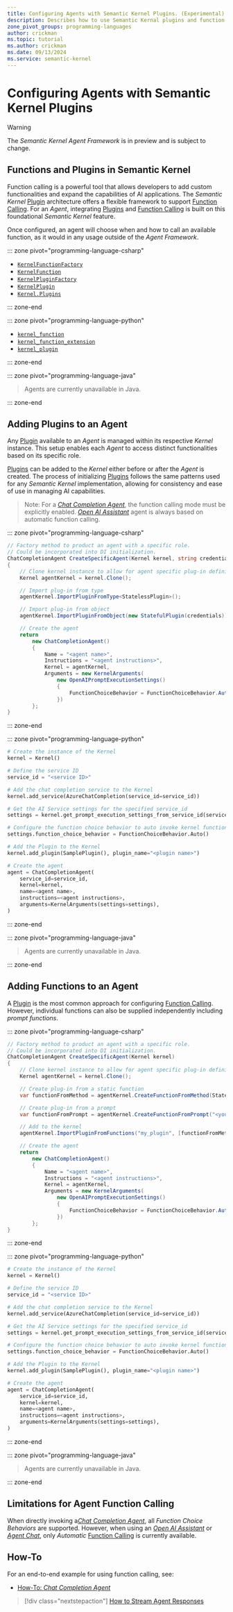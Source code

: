 ```yaml
---
title: Configuring Agents with Semantic Kernel Plugins. (Experimental)
description: Describes how to use Semantic Kernal plugins and function calling with agents.
zone_pivot_groups: programming-languages
author: crickman
ms.topic: tutorial
ms.author: crickman
ms.date: 09/13/2024
ms.service: semantic-kernel
---
```

# Configuring Agents with Semantic Kernel Plugins

> [!WARNING]
> The *Semantic Kernel Agent Framework* is in preview and is subject to change.

## Functions and Plugins in Semantic Kernel

Function calling is a powerful tool that allows developers to add custom functionalities and expand the capabilities of AI applications. The _Semantic Kernel_ [Plugin](../../concepts/plugins/index.md) architecture offers a flexible framework to support [Function Calling](../../concepts/ai-services/chat-completion/function-calling/index.md). For an _Agent_, integrating [Plugins](../../concepts/plugins/index.md) and [Function Calling](../../concepts/ai-services/chat-completion/function-calling/index.md) is built on this foundational _Semantic Kernel_ feature.

Once configured, an agent will choose when and how to call an available function, as it would in any usage outside of the _Agent Framework_.

::: zone pivot="programming-language-csharp"

- [`KernelFunctionFactory`](/dotnet/api/microsoft.semantickernel.kernelfunctionfactory)
- [`KernelFunction`](/dotnet/api/microsoft.semantickernel.kernelfunction)
- [`KernelPluginFactory`](/dotnet/api/microsoft.semantickernel.kernelpluginfactory)
- [`KernelPlugin`](/dotnet/api/microsoft.semantickernel.kernelplugin)
- [`Kernel.Plugins`](/dotnet/api/microsoft.semantickernel.kernel.plugins)

::: zone-end

::: zone pivot="programming-language-python"

- [`kernel_function`](/python/api/semantic-kernel/semantic_kernel.functions.kernel_function)
- [`kernel_function_extension`](/python/api/semantic-kernel/semantic_kernel.functions.kernel_function_extension)
- [`kernel_plugin`](/python/api/semantic-kernel/semantic_kernel.functions.kernel_plugin)

::: zone-end

::: zone pivot="programming-language-java"

> Agents are currently unavailable in Java.

::: zone-end


## Adding Plugins to an Agent

Any [Plugin](../../concepts/plugins/index.md) available to an _Agent_ is managed within its respective _Kernel_ instance. This setup enables each _Agent_ to access distinct functionalities based on its specific role.

[Plugins](../../concepts/plugins/index.md) can be added to the _Kernel_ either before or after the _Agent_ is created. The process of initializing [Plugins](../../concepts/plugins/index.md) follows the same patterns used for any _Semantic Kernel_ implementation, allowing for consistency and ease of use in managing AI capabilities.

> Note: For a [_Chat Completion Agent_](./chat-completion-agent.md), the function calling mode must be explicitly enabled.  [_Open AI Assistant_](./assistant-agent.md) agent is always based on automatic function calling.

::: zone pivot="programming-language-csharp"
```csharp
// Factory method to product an agent with a specific role.
// Could be incorporated into DI initialization.
ChatCompletionAgent CreateSpecificAgent(Kernel kernel, string credentials)
{
    // Clone kernel instance to allow for agent specific plug-in definition
    Kernel agentKernel = kernel.Clone();

    // Import plug-in from type
    agentKernel.ImportPluginFromType<StatelessPlugin>();

    // Import plug-in from object
    agentKernel.ImportPluginFromObject(new StatefulPlugin(credentials));

    // Create the agent
    return 
        new ChatCompletionAgent()
        {
            Name = "<agent name>",
            Instructions = "<agent instructions>",
            Kernel = agentKernel,
            Arguments = new KernelArguments(
                new OpenAIPromptExecutionSettings() 
                { 
                    FunctionChoiceBehavior = FunctionChoiceBehavior.Auto() 
                })
        };
}
```
::: zone-end

::: zone pivot="programming-language-python"
```python
# Create the instance of the Kernel
kernel = Kernel()

# Define the service ID
service_id = "<service ID>"

# Add the chat completion service to the Kernel
kernel.add_service(AzureChatCompletion(service_id=service_id))

# Get the AI Service settings for the specified service_id
settings = kernel.get_prompt_execution_settings_from_service_id(service_id=service_id)

# Configure the function choice behavior to auto invoke kernel functions
settings.function_choice_behavior = FunctionChoiceBehavior.Auto()

# Add the Plugin to the Kernel
kernel.add_plugin(SamplePlugin(), plugin_name="<plugin name>")

# Create the agent
agent = ChatCompletionAgent(
    service_id=service_id, 
    kernel=kernel, 
    name=<agent name>, 
    instructions=<agent instructions>, 
    arguments=KernelArguments(settings=settings),
)
```
::: zone-end

::: zone pivot="programming-language-java"

> Agents are currently unavailable in Java.

::: zone-end


## Adding Functions to an Agent

A [Plugin](../../concepts/plugins/index.md) is the most common approach for configuring [Function Calling](../../concepts/ai-services/chat-completion/function-calling/index.md). However, individual functions can also be supplied independently including _prompt functions_.

::: zone pivot="programming-language-csharp"
```csharp
// Factory method to product an agent with a specific role.
// Could be incorporated into DI initialization.
ChatCompletionAgent CreateSpecificAgent(Kernel kernel)
{
    // Clone kernel instance to allow for agent specific plug-in definition
    Kernel agentKernel = kernel.Clone();

    // Create plug-in from a static function
    var functionFromMethod = agentKernel.CreateFunctionFromMethod(StatelessPlugin.AStaticMethod);

    // Create plug-in from a prompt
    var functionFromPrompt = agentKernel.CreateFunctionFromPrompt("<your prompt instructions>");

    // Add to the kernel
    agentKernel.ImportPluginFromFunctions("my_plugin", [functionFromMethod, functionFromPrompt]);

    // Create the agent
    return 
        new ChatCompletionAgent()
        {
            Name = "<agent name>",
            Instructions = "<agent instructions>",
            Kernel = agentKernel,
            Arguments = new KernelArguments(
                new OpenAIPromptExecutionSettings() 
                { 
                    FunctionChoiceBehavior = FunctionChoiceBehavior.Auto() 
                })
        };
}
```
::: zone-end

::: zone pivot="programming-language-python"
```python
# Create the instance of the Kernel
kernel = Kernel()

# Define the service ID
service_id = "<service ID>"

# Add the chat completion service to the Kernel
kernel.add_service(AzureChatCompletion(service_id=service_id))

# Get the AI Service settings for the specified service_id
settings = kernel.get_prompt_execution_settings_from_service_id(service_id=service_id)

# Configure the function choice behavior to auto invoke kernel functions
settings.function_choice_behavior = FunctionChoiceBehavior.Auto()

# Add the Plugin to the Kernel
kernel.add_plugin(SamplePlugin(), plugin_name="<plugin name>")

# Create the agent
agent = ChatCompletionAgent(
    service_id=service_id, 
    kernel=kernel, 
    name=<agent name>, 
    instructions=<agent instructions>, 
    arguments=KernelArguments(settings=settings),
)
```
::: zone-end

::: zone pivot="programming-language-java"

> Agents are currently unavailable in Java.

::: zone-end


## Limitations for Agent Function Calling

When directly invoking a[_Chat Completion Agent_](./chat-completion-agent.md), all _Function Choice Behaviors_ are supported. However, when using an [_Open AI Assistant_](./assistant-agent.md) or [_Agent Chat_](./agent-chat.md), only _Automatic_ [Function Calling](../../concepts/ai-services/chat-completion/function-calling/index.md) is currently available.


## How-To

For an end-to-end example for using function calling, see:

- [How-To: _Chat Completion Agent_](./examples/example-chat-agent.md)


> [!div class="nextstepaction"]
> [How to Stream Agent Responses](./agent-streaming.md)

